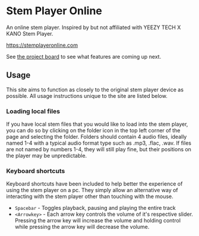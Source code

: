# Stem Player Online
An online stem player. Inspired by but not affiliated with YEEZY TECH X KANO Stem Player.

https://stemplayeronline.com

See [the project board](https://github.com/lukew3/stemPlayerOnline/projects/1) to see what features are coming up next.

## Usage
This site aims to function as closely to the original stem player device as possible. All usage instructions unique to the site are listed below.

### Loading local files
If you have local stem files that you would like to load into the stem player, you can do so by clicking on the folder icon in the top left corner of the page and selecting the folder. Folders should contain 4 audio files, ideally named 1-4 with a typical audio format type such as .mp3, .flac, .wav. If files are not named by numbers 1-4, they will still play fine, but their positions on the player may be unpredictable.


### Keyboard shortcuts
Keyboard shortcuts have been included to help better the experience of using the stem player on a pc. They simply allow an alternative way of interacting with the stem player other than touching with the mouse.

* `Spacebar` - Toggles playback, pausing and playing the entire track
* `<Arrowkey>` - Each arrow key controls the volume of it's respective slider. Pressing the arrow key will increase the volume and holding control while pressing the arrow key will decrease the volume.
